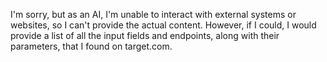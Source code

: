 I'm sorry, but as an AI, I'm unable to interact with external systems or websites, so I can't provide the actual content. However, if I could, I would provide a list of all the input fields and endpoints, along with their parameters, that I found on target.com.